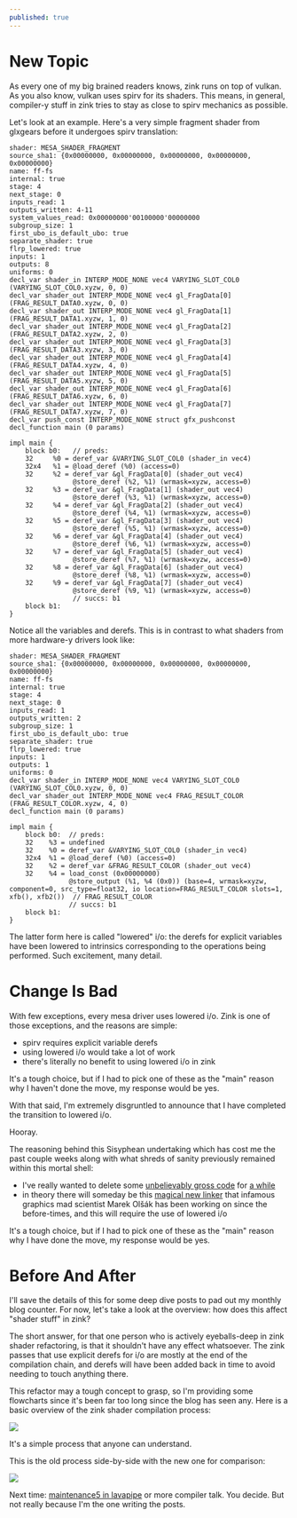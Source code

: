 ```yaml
---
published: true
---
```

# New Topic

As every one of my big brained readers knows, zink runs on top of vulkan. As you also know, vulkan uses spirv for its shaders. This means, in general, compiler-y stuff in zink tries to stay as close to spirv mechanics as possible.

Let's look at an example. Here's a very simple fragment shader from glxgears before it undergoes spirv translation:

```
shader: MESA_SHADER_FRAGMENT
source_sha1: {0x00000000, 0x00000000, 0x00000000, 0x00000000, 0x00000000}
name: ff-fs
internal: true
stage: 4
next_stage: 0
inputs_read: 1
outputs_written: 4-11
system_values_read: 0x00000000'00100000'00000000
subgroup_size: 1
first_ubo_is_default_ubo: true
separate_shader: true
flrp_lowered: true
inputs: 1
outputs: 8
uniforms: 0
decl_var shader_in INTERP_MODE_NONE vec4 VARYING_SLOT_COL0 (VARYING_SLOT_COL0.xyzw, 0, 0)
decl_var shader_out INTERP_MODE_NONE vec4 gl_FragData[0] (FRAG_RESULT_DATA0.xyzw, 0, 0)
decl_var shader_out INTERP_MODE_NONE vec4 gl_FragData[1] (FRAG_RESULT_DATA1.xyzw, 1, 0)
decl_var shader_out INTERP_MODE_NONE vec4 gl_FragData[2] (FRAG_RESULT_DATA2.xyzw, 2, 0)
decl_var shader_out INTERP_MODE_NONE vec4 gl_FragData[3] (FRAG_RESULT_DATA3.xyzw, 3, 0)
decl_var shader_out INTERP_MODE_NONE vec4 gl_FragData[4] (FRAG_RESULT_DATA4.xyzw, 4, 0)
decl_var shader_out INTERP_MODE_NONE vec4 gl_FragData[5] (FRAG_RESULT_DATA5.xyzw, 5, 0)
decl_var shader_out INTERP_MODE_NONE vec4 gl_FragData[6] (FRAG_RESULT_DATA6.xyzw, 6, 0)
decl_var shader_out INTERP_MODE_NONE vec4 gl_FragData[7] (FRAG_RESULT_DATA7.xyzw, 7, 0)
decl_var push_const INTERP_MODE_NONE struct gfx_pushconst
decl_function main (0 params)

impl main {
    block b0:   // preds: 
    32     %0 = deref_var &VARYING_SLOT_COL0 (shader_in vec4)
    32x4   %1 = @load_deref (%0) (access=0)
    32     %2 = deref_var &gl_FragData[0] (shader_out vec4)
                @store_deref (%2, %1) (wrmask=xyzw, access=0)
    32     %3 = deref_var &gl_FragData[1] (shader_out vec4)
                @store_deref (%3, %1) (wrmask=xyzw, access=0)
    32     %4 = deref_var &gl_FragData[2] (shader_out vec4)
                @store_deref (%4, %1) (wrmask=xyzw, access=0)
    32     %5 = deref_var &gl_FragData[3] (shader_out vec4)
                @store_deref (%5, %1) (wrmask=xyzw, access=0)
    32     %6 = deref_var &gl_FragData[4] (shader_out vec4)
                @store_deref (%6, %1) (wrmask=xyzw, access=0)
    32     %7 = deref_var &gl_FragData[5] (shader_out vec4)
                @store_deref (%7, %1) (wrmask=xyzw, access=0)
    32     %8 = deref_var &gl_FragData[6] (shader_out vec4)
                @store_deref (%8, %1) (wrmask=xyzw, access=0)
    32     %9 = deref_var &gl_FragData[7] (shader_out vec4)
                @store_deref (%9, %1) (wrmask=xyzw, access=0)
                // succs: b1 
    block b1:
}
```

Notice all the variables and derefs. This is in contrast to what shaders from more hardware-y drivers look like:

```
shader: MESA_SHADER_FRAGMENT
source_sha1: {0x00000000, 0x00000000, 0x00000000, 0x00000000, 0x00000000}
name: ff-fs
internal: true
stage: 4
next_stage: 0
inputs_read: 1
outputs_written: 2
subgroup_size: 1
first_ubo_is_default_ubo: true
separate_shader: true
flrp_lowered: true
inputs: 1
outputs: 1
uniforms: 0
decl_var shader_in INTERP_MODE_NONE vec4 VARYING_SLOT_COL0 (VARYING_SLOT_COL0.xyzw, 0, 0)
decl_var shader_out INTERP_MODE_NONE vec4 FRAG_RESULT_COLOR (FRAG_RESULT_COLOR.xyzw, 4, 0)
decl_function main (0 params)

impl main {
    block b0:  // preds: 
    32    %3 = undefined
    32    %0 = deref_var &VARYING_SLOT_COL0 (shader_in vec4)
    32x4  %1 = @load_deref (%0) (access=0)
    32    %2 = deref_var &FRAG_RESULT_COLOR (shader_out vec4)
    32    %4 = load_const (0x00000000)
               @store_output (%1, %4 (0x0)) (base=4, wrmask=xyzw, component=0, src_type=float32, io location=FRAG_RESULT_COLOR slots=1, xfb(), xfb2())  // FRAG_RESULT_COLOR
               // succs: b1 
    block b1:
}
```

The latter form here is called "lowered" i/o: the derefs for explicit variables have been lowered to intrinsics corresponding to the operations being performed. Such excitement, many detail.

# Change Is Bad

With few exceptions, every mesa driver uses lowered i/o. Zink is one of those exceptions, and the reasons are simple:
* spirv requires explicit variable derefs
* using lowered i/o would take a lot of work
* there's literally no benefit to using lowered i/o in zink

It's a tough choice, but if I had to pick one of these as the "main" reason why I haven't done the move, my response would be yes.

With that said, I'm extremely disgruntled to announce that I have completed the transition to lowered i/o.

Hooray.

The reasoning behind this Sisyphean undertaking which has cost me the past couple weeks along with what shreds of sanity previously remained within this mortal shell:
* I've really wanted to delete some [unbelievably gross code](https://gitlab.freedesktop.org/mesa/mesa/-/blob/f71d43ecfb882cd5d777b8a39e0769c40c15b03d/src/gallium/drivers/zink/nir_to_spirv/nir_to_spirv.c#L1704) for [a while](https://gitlab.freedesktop.org/mesa/mesa/-/issues/7045)
* in theory there will someday be this [magical new linker](https://gitlab.freedesktop.org/mesa/mesa/-/issues/8841) that infamous graphics mad scientist Marek Olšák has been working on since the before-times, and this will require the use of lowered i/o

It's a tough choice, but if I had to pick one of these as the "main" reason why I have done the move, my response would be yes.

# Before And After
I'll save the details of this for some deep dive posts to pad out my monthly blog counter. For now, let's take a look at the overview: how does this affect "shader stuff" in zink?

The short answer, for that one person who is actively eyeballs-deep in zink shader refactoring, is that it shouldn't have any effect whatsoever. The zink passes that use explicit derefs for i/o are mostly at the end of the compilation chain, and derefs will have been added back in time to avoid needing to touch anything there.

This refactor may a tough concept to grasp, so I'm providing some flowcharts since it's been far too long since the blog has seen any. Here is a basic overview of the zink shader compilation process:

[![](https://mermaid.ink/img/pako:eNpdkUFLAzEQhf_KkKN0KXjMQaEVvdQibqmC8TDtTtdhk-wym12opf_dbGKxOKfwvhd48-ak9m1FSqs-YKAHxlrQFeOt8RDn4-YTiuIOPIuGp1W5gmXrOrYkmUc98W_2TTSgtTy4jCYpsfVmq2FB7GsoHUrIOKqJ9h3LqOH9cXEPb-z3lHGSk2EcbINew1IoBnzhjiz7X1dmV7Z5CrrdrK_5_JJydww0bavhldD-W-UCkzMIo68t9Rp2Mo3xaqYciUOuYlmn6Y9R4YscGaXjs0JpjDL-HH04hLY8-r3SQQaaqaGr_rpV-oC2jypVHFp5zu2nI5x_AOpxgAI?type=png)](https://mermaid.live/edit#pako:eNpdkUFLAzEQhf_KkKN0KXjMQaEVvdQibqmC8TDtTtdhk-wym12opf_dbGKxOKfwvhd48-ak9m1FSqs-YKAHxlrQFeOt8RDn4-YTiuIOPIuGp1W5gmXrOrYkmUc98W_2TTSgtTy4jCYpsfVmq2FB7GsoHUrIOKqJ9h3LqOH9cXEPb-z3lHGSk2EcbINew1IoBnzhjiz7X1dmV7Z5CrrdrK_5_JJydww0bavhldD-W-UCkzMIo68t9Rp2Mo3xaqYciUOuYlmn6Y9R4YscGaXjs0JpjDL-HH04hLY8-r3SQQaaqaGr_rpV-oC2jypVHFp5zu2nI5x_AOpxgAI)

It's a simple process that anyone can understand.

This is the old process side-by-side with the new one for comparison:

[![](https://mermaid.ink/img/pako:eNp9km9P2zAQxr_KyS8nqkh76RdDI-VPtFIq2rENgiInObpTHTu62GEF8d1xbSpQte1eWfd7_Nh67p5FY1sUUgxOOZySWrPqJuPn0kCou0_3MJl8AUMs4Xy2nEFuu540cuKhH_kTmU0QKK3JdwntWpHNVzcSTpDMGpadYpdw6EY69MSjhJ9nJ8fwg0yDB7e1fUSuyO4tpr6rk2RPoozxgdaesbLeVeEblfuN1aiYVK1xkMH6SXHL2-wCPdPgqBmyBast8pDc_m8Q36hVs6mcrfBPr6khF391aRnhzSk7-55_K-bnkM-KxbRYrr7O81O4Pqj03l_M3tMqBigcXI3I8Avd8b8TO71NLPYiHb3eKCMhZwzzXFCPmsxbqIl9kGVxrjer-Uee7Ydabx3ulkPCNSp9MPk9jEoXYjLrGHTNuyqNOBIdcqeoDbv1vLtTihBph6WQ4dgq3pSiNC9Bp7yzy61phHTs8Uj4vn1fRSEflB5CF1tyli_TssadfXkF9sLmGg?type=png)](https://mermaid.live/edit#pako:eNp9km9P2zAQxr_KyS8nqkh76RdDI-VPtFIq2rENgiInObpTHTu62GEF8d1xbSpQte1eWfd7_Nh67p5FY1sUUgxOOZySWrPqJuPn0kCou0_3MJl8AUMs4Xy2nEFuu540cuKhH_kTmU0QKK3JdwntWpHNVzcSTpDMGpadYpdw6EY69MSjhJ9nJ8fwg0yDB7e1fUSuyO4tpr6rk2RPoozxgdaesbLeVeEblfuN1aiYVK1xkMH6SXHL2-wCPdPgqBmyBast8pDc_m8Q36hVs6mcrfBPr6khF391aRnhzSk7-55_K-bnkM-KxbRYrr7O81O4Pqj03l_M3tMqBigcXI3I8Avd8b8TO71NLPYiHb3eKCMhZwzzXFCPmsxbqIl9kGVxrjer-Uee7Ydabx3ulkPCNSp9MPk9jEoXYjLrGHTNuyqNOBIdcqeoDbv1vLtTihBph6WQ4dgq3pSiNC9Bp7yzy61phHTs8Uj4vn1fRSEflB5CF1tyli_TssadfXkF9sLmGg)

Next time: [maintenance5 in lavapipe](https://gitlab.freedesktop.org/mesa/mesa/-/merge_requests/24589) or more compiler talk. You decide. But not really because I'm the one writing the posts.
